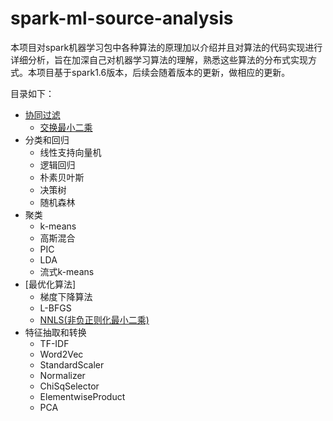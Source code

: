 # spark-ml-source-analysis
本项目对spark机器学习包中各种算法的原理加以介绍并且对算法的代码实现进行详细分析，旨在加深自己对机器学习算法的理解，熟悉这些算法的分布式实现方式。本项目基于spark1.6版本，后续会随着版本的更新，做相应的更新。

目录如下：

* [协同过滤](推荐/交换最小二乘/ALS.md)
    * [交换最小二乘](推荐/交换最小二乘/ALS.md)
* 分类和回归
    * 线性支持向量机
    * 逻辑回归
    * 朴素贝叶斯
    * 决策树
    * 随机森林
* 聚类
    * k-means
    * 高斯混合
    * PIC
    * LDA
    * 流式k-means
* [最优化算法]
    * 梯度下降算法
    * L-BFGS
    * [NNLS(非负正则化最小二乘)](最优化算法/非负正则化最小二乘/NNLS.md)
* 特征抽取和转换
    * TF-IDF
    * Word2Vec
    * StandardScaler
    * Normalizer
    * ChiSqSelector
    * ElementwiseProduct
    * PCA